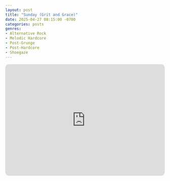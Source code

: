```yaml
---
layout: post
title: "Sunday (Grit and Grace)"
date: 2025-04-27 08:15:00 -0700
categories: posts
genres:
- Alternative Rock
- Melodic Hardcore
- Post-Grunge
- Post-Hardcore
- Shoegaze 
---
```

<iframe style="border-radius:12px" src="https://open.spotify.com/embed/playlist/4S8nWzqPnYE0lHDu9kwFiu?utm_source=generator" width="100%" height="352" frameBorder="0" allowfullscreen="" allow="autoplay; clipboard-write; encrypted-media; fullscreen; picture-in-picture" loading="lazy"></iframe>